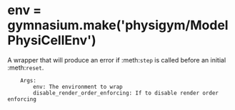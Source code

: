 # env = gymnasium.make('physigym/ModelPhysiCellEnv')

A wrapper that will produce an error if :meth:`step` is called before an initial :meth:`reset`.

        Args:
            env: The environment to wrap
            disable_render_order_enforcing: If to disable render order enforcing
        
```